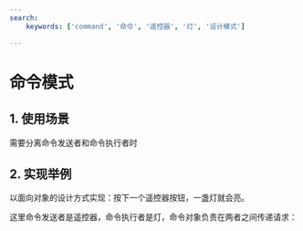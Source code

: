 ```yaml
---
search:
    keywords: ['command', '命令', '遥控器', '灯', '设计模式']

---
```






# 命令模式

## 1. 使用场景
需要分离命令发送者和命令执行者时

## 2. 实现举例

以面向对象的设计方式实现：按下一个遥控器按钮，一盏灯就会亮。

这里命令发送者是遥控器，命令执行者是灯，命令对象负责在两者之间传递请求：

